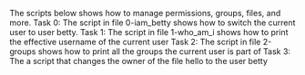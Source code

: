 The scripts below shows how to manage permissions, groups, files, and more.
Task 0: The script in file 0-iam_betty shows how to switch the current user to user betty.
Task 1: The script in file 1-who_am_i shows how to print the effective username of the current user
Task 2: The script in file 2-groups shows how to print all the groups the current user is part of
Task 3: The a script that changes the owner of the file hello to the user betty
